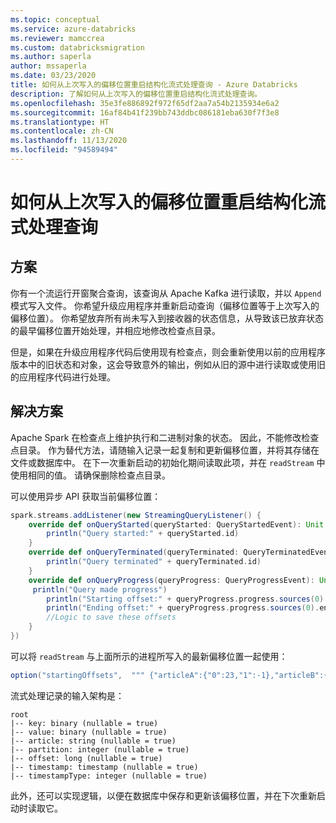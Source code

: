 ```yaml
---
ms.topic: conceptual
ms.service: azure-databricks
ms.reviewer: mamccrea
ms.custom: databricksmigration
ms.author: saperla
author: mssaperla
ms.date: 03/23/2020
title: 如何从上次写入的偏移位置重启结构化流式处理查询 - Azure Databricks
description: 了解如何从上次写入的偏移位置重启结构化流式处理查询。
ms.openlocfilehash: 35e3fe886892f972f65df2aa7a54b2135934e6a2
ms.sourcegitcommit: 16af84b41f239bb743ddbc086181eba630f7f3e8
ms.translationtype: HT
ms.contentlocale: zh-CN
ms.lasthandoff: 11/13/2020
ms.locfileid: "94589494"
---
```

# <a name="how-to-restart-a-structured-streaming-query-from-last-written-offset"></a>如何从上次写入的偏移位置重启结构化流式处理查询

## <a name="scenario"></a>方案

你有一个流运行开窗聚合查询，该查询从 Apache Kafka 进行读取，并以 `Append` 模式写入文件。 你希望升级应用程序并重新启动查询（偏移位置等于上次写入的偏移位置）。 你希望放弃所有尚未写入到接收器的状态信息，从导致该已放弃状态的最早偏移位置开始处理，并相应地修改检查点目录。

但是，如果在升级应用程序代码后使用现有检查点，则会重新使用以前的应用程序版本中的旧状态和对象，这会导致意外的输出，例如从旧的源中进行读取或使用旧的应用程序代码进行处理。

## <a name="solution"></a>解决方案

Apache Spark 在检查点上维护执行和二进制对象的状态。 因此，不能修改检查点目录。 作为替代方法，请随输入记录一起复制和更新偏移位置，并将其存储在文件或数据库中。 在下一次重新启动的初始化期间读取此项，并在 `readStream` 中使用相同的值。 请确保删除检查点目录。

可以使用异步 API 获取当前偏移位置：

```scala
spark.streams.addListener(new StreamingQueryListener() {
    override def onQueryStarted(queryStarted: QueryStartedEvent): Unit = {
        println("Query started:" + queryStarted.id)
    }
    override def onQueryTerminated(queryTerminated: QueryTerminatedEvent): Unit = {
        println("Query terminated" + queryTerminated.id)
    }
    override def onQueryProgress(queryProgress: QueryProgressEvent): Unit = {
     println("Query made progress")
        println("Starting offset:" + queryProgress.progress.sources(0).startOffset)
        println("Ending offset:" + queryProgress.progress.sources(0).endOffset)
        //Logic to save these offsets
    }
})
```

可以将 `readStream` 与上面所示的进程所写入的最新偏移位置一起使用：

```scala
option("startingOffsets",  """ {"articleA":{"0":23,"1":-1},"articleB":{"0":-2}} """)
```

流式处理记录的输入架构是：

```
root
|-- key: binary (nullable = true)
|-- value: binary (nullable = true)
|-- article: string (nullable = true)
|-- partition: integer (nullable = true)
|-- offset: long (nullable = true)
|-- timestamp: timestamp (nullable = true)
|-- timestampType: integer (nullable = true)
```

此外，还可以实现逻辑，以便在数据库中保存和更新该偏移位置，并在下次重新启动时读取它。